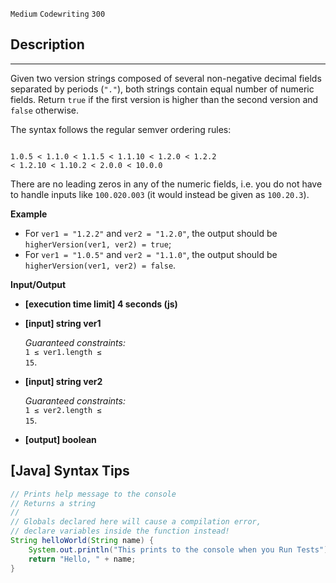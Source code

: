 `Medium`	`Codewriting` 	`300`

## Description

---

Given two version strings composed of several non-negative decimal fields separated by periods (<code>"."</code>), both strings contain equal number of numeric fields. Return <code>true</code> if the first version is higher than the second version and <code>false</code> otherwise.

The syntax follows the regular semver ordering rules:

<code>
1.0.5 < 1.1.0 < 1.1.5 < 1.1.10 < 1.2.0 < 1.2.2
< 1.2.10 < 1.10.2 < 2.0.0 < 10.0.0
</code>

There are no leading zeros in any of the numeric fields, i.e. you do not have to handle inputs like <code>100.020.003</code> (it would instead be given as <code>100.20.3</code>).

**Example**

- For <code>ver1 = "1.2.2"</code> and <code>ver2 = "1.2.0"</code>, the output should be
  <code>higherVersion(ver1, ver2) = true</code>;
- For <code>ver1 = "1.0.5"</code> and <code>ver2 = "1.1.0"</code>, the output should be
  <code>higherVersion(ver1, ver2) = false</code>.

**Input/Output**

- **[execution time limit] 4 seconds (js)**

- **[input] string ver1**

  _Guaranteed constraints:_<br>
  <code>1 ≤ ver1.length ≤ 15</code>.

- **[input] string ver2**

  _Guaranteed constraints:_<br>
  <code>1 ≤ ver2.length ≤ 15</code>.

- **[output] boolean**

## [Java] Syntax Tips

``` java
// Prints help message to the console
// Returns a string
// 
// Globals declared here will cause a compilation error,
// declare variables inside the function instead!
String helloWorld(String name) {
    System.out.println("This prints to the console when you Run Tests");
    return "Hello, " + name;
}
```
